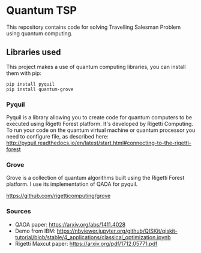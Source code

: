 # Quantum TSP

This repository contains code for solving Travelling Salesman Problem using quantum computing.

## Libraries used

This project makes a use of quantum computing libraries, you can install them with pip:

    pip install pyquil
    pip install quantum-grove

### Pyquil

Pyquil is a library allowing you to create code for quantum computers to be executed using Rigetti Forest platform. It's developed by Rigetti Computing.
To run your code on the quantum virtual machine or quantum processor you need to configure file, as described here:
http://pyquil.readthedocs.io/en/latest/start.html#connecting-to-the-rigetti-forest

### Grove

Grove is a collection of quantum algorithms built using the Rigetti Forest platform. I use its implementation of QAOA for pyquil.

https://github.com/rigetticomputing/grove

### Sources 

- QAOA paper: https://arxiv.org/abs/1411.4028
- Demo from IBM: https://nbviewer.jupyter.org/github/QISKit/qiskit-tutorial/blob/stable/4_applications/classical_optimization.ipynb
- Rigetti Maxcut paper: https://arxiv.org/pdf/1712.05771.pdf

